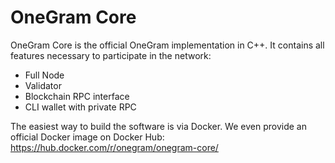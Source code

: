 OneGram Core
==============

OneGram Core is the official OneGram implementation in C++. It contains all features necessary to participate in the network:

* Full Node
* Validator
* Blockchain RPC interface
* CLI wallet with private RPC

The easiest way to build the software is via Docker. We even provide an official Docker image on Docker Hub:
https://hub.docker.com/r/onegram/onegram-core/
